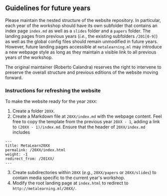 ## Guidelines for future years

Please maintain the nested structure of the website repository. In particular, each year of the workshop should have its own subfolder that contains an index page `index.md` as well as a `slides` folder and a `papers` folder. The landing pages from previous years (_i.e._, the existing subfolders `/201[0-9]`) as well as the global config files should remain unmodified in future years. However, future landing pages accessible at `metalearning.ml` may introduce a new webpage style as long as they maintain a visible link to all previous years of the workshop.

The original maintainer (Roberto Calandra) reserves the right to intervene to preserve the overall structure and previous editions of the website moving forward.

### Instructions for refreshing the website

To make the website ready for the year `20XX`:

1.  Create a folder `20XX`.
2.  Create a Markdown file at `20XX/index.md` with the webpage content. Feel free to copy the template from the previous year `20XX - 1`, adding a link to `(20XX - 1)/index.md`. Ensure that the header of `20XX/index.md` includes 

```
---
title: MetaLearn20XX
permalink: /20XX/index.html
weight: -1
redirect_from: /201XX/
---
```
3. Create subdirectories within `20XX` (_e.g._, `20XX/papers` or `20XX/slides`) to contain media specific to the current year's workshop.
4. Modify the root landing page at `index.html` to redirect to `http://metalearning.ml/20XX/`.
